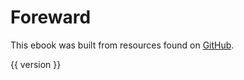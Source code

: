 # Foreward

This ebook was built
from resources found on
[GitHub](https://github.com/riverside-elvis/ho-shang-kung).

{{ version }}
